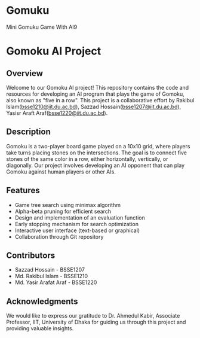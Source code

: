 # Gomuku
Mini Gomuku Game With AI9
# Gomoku AI Project

## Overview

Welcome to our Gomoku AI project! This repository contains the code and resources for developing an AI program that plays the game of Gomoku, also known as "five in a row". This project is a collaborative effort by Rakibul Islam(bsse1210@iit.du.ac.bd), Sazzad Hossain(bsse1207@iit.du.ac.bd), Yasisr Araft Araf(bsse1220@iit.du.ac.bd).

## Description

Gomoku is a two-player board game played on a 10x10 grid, where players take turns placing stones on the intersections. The goal is to connect five stones of the same color in a row, either horizontally, vertically, or diagonally. Our project involves developing an AI opponent that can play Gomoku against human players or other AIs.

## Features

- Game tree search using minimax algorithm
- Alpha-beta pruning for efficient search
- Design and implementation of an evaluation function
- Early stopping mechanism for search optimization
- Interactive user interface (text-based or graphical)
- Collaboration through Git repository

## Contributors

- Sazzad Hossain - BSSE1207
- Md. Rakibul Islam - BSSE1210
- Md. Yasir Arafat Araf - BSSE1220

## Acknowledgments

We would like to express our gratitude to Dr. Ahmedul Kabir, Associate Professor, IIT, University of Dhaka for guiding us through this project and providing valuable insights.

